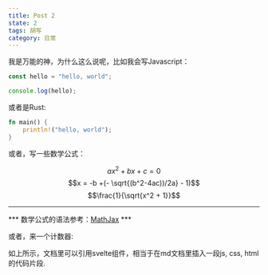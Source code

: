 ```yaml
---
title: Post 2
state: 2
tags: 胡写
category: 日常
---
```


<script>
    import Counter from '$lib/counter.svelte';
</script>

我是万能的神，为什么这么说呢，比如我会写Javascript：

```Javascript
const hello = "hello, world";

console.log(hello);
```

或者是Rust:

```Rust
fn main() {
    println!("hello, world");
}
```

或者，写一些数学公式：

$$ax^2 + bx + c = 0$$
$$x = -b +(- \sqrt{(b^2-4ac))/2a} - 1)$$
$$\frac{1}{\sqrt{x^2 + 1}}$$

---

*** 数学公式的语法参考：[MathJax](https://docs.mathjax.org/en/latest/basic/mathematics.html) ***

或者，来一个计数器:

<Counter/>

如上所示，文档里可以引用svelte组件，相当于在md文档里插入一段js, css, html的代码片段.